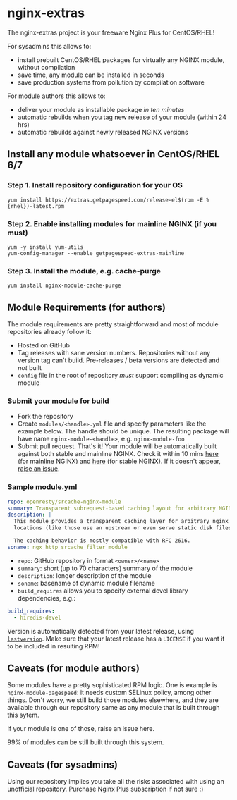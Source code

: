 # nginx-extras

The nginx-extras project is your freeware Nginx Plus for CentOS/RHEL!

For sysadmins this allows to:

* install prebuilt CentOS/RHEL packages for virtually any NGINX module, without compilation
* save time, any module can be installed in seconds
* save production systems from pollution by compilation software

For module authors this allows to:

* deliver your module as installable package *in ten minutes*
* automatic rebuilds when you tag new release of your module (within 24 hrs)
* automatic rebuilds against newly released NGINX versions

## Install any module whatsoever in CentOS/RHEL 6/7

### Step 1. Install repository configuration for your OS

    yum install https://extras.getpagespeed.com/release-el$(rpm -E %{rhel})-latest.rpm

### Step 2. Enable installing modules for mainline NGINX (if you must)

    yum -y install yum-utils
    yum-config-manager --enable getpagespeed-extras-mainline

### Step 3. Install the module, e.g. cache-purge     

    yum install nginx-module-cache-purge

## Module Requirements (for authors)

The module requirements are pretty straightforward and most of module repositories already follow it:

* Hosted on GitHub
* Tag releases with sane version numbers. Repositories without any version tag can't build. Pre-releases / beta versions are detected and *not* built
* `config` file in the root of repository *must* support compiling as dynamic module

### Submit your module for build

* Fork the repository
* Create `modules/<handle>.yml` file and specify parameters like the example below. The handle should be unique. The resulting package will have name `nginx-module-<handle>`, e.g. `nginx-module-foo`
* Submit pull request. That's it! Your module will be automatically built against both stable and mainline NGINX. Check it within 10 mins [here](https://extras.getpagespeed.com/redhat/7/mainline/x86_64/repoview/letter_n.group.html) (for mainline NGINX) and [here](https://extras.getpagespeed.com/redhat/7/x86_64/repoview/letter_n.group.html) (for stable NGINX). If it doesn't appear, [raise an issue](https://github.com/GetPageSpeed/nginx-extras/issues/new).

### Sample module.yml

```yml
repo: openresty/srcache-nginx-module
summary: Transparent subrequest-based caching layout for arbitrary NGINX locations
description: |
  This module provides a transparent caching layer for arbitrary nginx
  locations (like those use an upstream or even serve static disk files).

  The caching behavior is mostly compatible with RFC 2616.
soname: ngx_http_srcache_filter_module
```

* `repo`: GitHub repository in format `<owner>/<name>`
* `summary`: short (up to 70 characters) summary of the module
* `description`: longer description of the module
* `soname`: basename of dynamic module filename
* `build_requires` allows you to specify external devel library dependencies, e.g.:

```yml 
build_requires:
  - hiredis-devel
```

Version is automatically detected from your latest release, using [`lastversion`](https://github.com/dvershinin/lastversion).
Make sure that your latest release has a `LICENSE` if you want it to be included in resulting RPM!

## Caveats (for module authors)

Some modules have a pretty sophisticated RPM logic. 
One is example is `nginx-module-pagespeed`: it needs custom SELinux policy, among other things.
Don't worry, we still build those modules elsewhere, and 
they are available through our repository same as any module that is built through this sytem.

If your module is one of those, raise an issue here.

99% of modules can be still built through this system.

## Caveats (for sysadmins)

Using our repository implies you take all the risks associated with using an unofficial repository.
Purchase Nginx Plus subscription if not sure :)